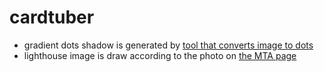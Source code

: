 # cardtuber
 
- gradient dots shadow is generated by [tool that converts image to dots](https://www.imgonline.com.ua/eng/dot-pattern-effect.php)
- lighthouse image is draw according to the photo on [the MTA page](https://new.mta.info/guides/beaches/montauk-hamptons)